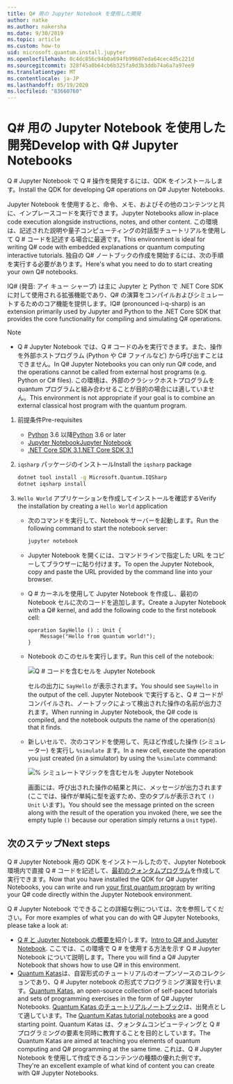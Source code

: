 ```yaml
---
title: Q# 用の Jupyter Notebook を使用した開発
author: natke
ms.author: nakersha
ms.date: 9/30/2019
ms.topic: article
ms.custom: how-to
uid: microsoft.quantum.install.jupyter
ms.openlocfilehash: 0c4dc856c94b0a694fb99607eda64cec4d5c221d
ms.sourcegitcommit: 328f45a0b64cb6b325fa9d3b3ddb74a6a7a97ee9
ms.translationtype: MT
ms.contentlocale: ja-JP
ms.lasthandoff: 05/19/2020
ms.locfileid: "83660760"
---
```

# <a name="develop-with-q-jupyter-notebooks"></a><span data-ttu-id="47389-102">Q# 用の Jupyter Notebook を使用した開発</span><span class="sxs-lookup"><span data-stu-id="47389-102">Develop with Q# Jupyter Notebooks</span></span>

<span data-ttu-id="47389-103">Q # Jupyter Notebook で Q # 操作を開発するには、QDK をインストールします。</span><span class="sxs-lookup"><span data-stu-id="47389-103">Install the QDK for developing Q# operations on Q# Jupyter Notebooks.</span></span>

<span data-ttu-id="47389-104">Jupyter Notebook を使用すると、命令、メモ、およびその他のコンテンツと共に、インプレースコードを実行できます。</span><span class="sxs-lookup"><span data-stu-id="47389-104">Jupyter Notebooks allow in-place code execution alongside instructions, notes, and other content.</span></span> <span data-ttu-id="47389-105">この環境は、記述された説明や量子コンピューティングの対話型チュートリアルを使用して Q # コードを記述する場合に最適です。</span><span class="sxs-lookup"><span data-stu-id="47389-105">This environment is ideal for writing Q# code with embedded explanations or quantum computing interactive tutorials.</span></span> <span data-ttu-id="47389-106">独自の Q# ノートブックの作成を開始するには、次の手順を実行する必要があります。</span><span class="sxs-lookup"><span data-stu-id="47389-106">Here's what you need to do to start creating your own Q# notebooks.</span></span>

<span data-ttu-id="47389-107">IQ# (発音: アイ キュー シャープ) は主に Jupyter と Python で .NET Core SDK に対して使用される拡張機能であり、Q# の演算をコンパイルおよびシミュレートするためのコア機能を提供します。</span><span class="sxs-lookup"><span data-stu-id="47389-107">IQ# (pronounced i-q-sharp) is an extension primarily used by Jupyter and Python to the .NET Core SDK that provides the core functionality for compiling and simulating Q# operations.</span></span>

> [!NOTE]
> * <span data-ttu-id="47389-108">Q # Jupyter Notebook では、Q # コードのみを実行できます。また、操作を外部ホストプログラム (Python や C# ファイルなど) から呼び出すことはできません。</span><span class="sxs-lookup"><span data-stu-id="47389-108">In Q# Jupyter Notebooks you can only run Q# code, and the operations cannot be called from external host programs (e.g. Python or C# files).</span></span> <span data-ttu-id="47389-109">この環境は、外部のクラシックホストプログラムを quantum プログラムと組み合わせることが目的の場合には適していません。</span><span class="sxs-lookup"><span data-stu-id="47389-109">This environment is not appropriate if your goal is to combine an external classical host program with the quantum program.</span></span>

1. <span data-ttu-id="47389-110">前提条件</span><span class="sxs-lookup"><span data-stu-id="47389-110">Pre-requisites</span></span>

    - <span data-ttu-id="47389-111">[Python](https://www.python.org/downloads/) 3.6 以降</span><span class="sxs-lookup"><span data-stu-id="47389-111">[Python](https://www.python.org/downloads/) 3.6 or later</span></span>
    - [<span data-ttu-id="47389-112">Jupyter Notebook</span><span class="sxs-lookup"><span data-stu-id="47389-112">Jupyter Notebook</span></span>](https://jupyter.readthedocs.io/en/latest/install.html)
    - [<span data-ttu-id="47389-113">.NET Core SDK 3.1</span><span class="sxs-lookup"><span data-stu-id="47389-113">.NET Core SDK 3.1</span></span>](https://dotnet.microsoft.com/download/dotnet-core/3.1)

1. <span data-ttu-id="47389-114">`iqsharp` パッケージのインストール</span><span class="sxs-lookup"><span data-stu-id="47389-114">Install the `iqsharp` package</span></span>

    ```bash
    dotnet tool install -g Microsoft.Quantum.IQSharp
    dotnet iqsharp install
    ```

1. <span data-ttu-id="47389-115">`Hello World` アプリケーションを作成してインストールを確認する</span><span class="sxs-lookup"><span data-stu-id="47389-115">Verify the installation by creating a `Hello World` application</span></span>

    - <span data-ttu-id="47389-116">次のコマンドを実行して、Notebook サーバーを起動します。</span><span class="sxs-lookup"><span data-stu-id="47389-116">Run the following command to start the notebook server:</span></span>

        ```bash
        jupyter notebook
        ```

    - <span data-ttu-id="47389-117">Jupyter Notebook を開くには、コマンドラインで指定した URL をコピーしてブラウザーに貼り付けます。</span><span class="sxs-lookup"><span data-stu-id="47389-117">To open the Jupyter Notebook, copy and paste the URL provided by the command line into your browser.</span></span>

    - <span data-ttu-id="47389-118">Q # カーネルを使用して Jupyter Notebook を作成し、最初の Notebook セルに次のコードを追加します。</span><span class="sxs-lookup"><span data-stu-id="47389-118">Create a Jupyter Notebook with a Q# kernel, and add the following code to the first notebook cell:</span></span>

        ```qsharp
        operation SayHello () : Unit {
            Message("Hello from quantum world!");
        }
        ```

    - <span data-ttu-id="47389-119">Notebook のこのセルを実行します。</span><span class="sxs-lookup"><span data-stu-id="47389-119">Run this cell of the notebook:</span></span>

        ![Q # コードを含むセルを Jupyter Notebook](~/media/install-guide-jupyter.png)

        <span data-ttu-id="47389-121">セルの出力に `SayHello` が表示されます。</span><span class="sxs-lookup"><span data-stu-id="47389-121">You should see `SayHello` in the output of the cell.</span></span> <span data-ttu-id="47389-122">Jupyter Notebook で実行すると、Q # コードがコンパイルされ、ノートブックによって検出された操作の名前が出力されます。</span><span class="sxs-lookup"><span data-stu-id="47389-122">When running in Jupyter Notebook, the Q# code is compiled, and the notebook outputs the name of the operation(s) that it finds.</span></span>


    - <span data-ttu-id="47389-123">新しいセルで、次のコマンドを使用して、先ほど作成した操作 (シミュレーター) を実行し `%simulate` ます。</span><span class="sxs-lookup"><span data-stu-id="47389-123">In a new cell, execute the operation you just created (in a simulator) by using the `%simulate` command:</span></span>

        ![% シミュレートマジックを含むセルを Jupyter Notebook](~/media/install-guide-jupyter-simulate.png)

        <span data-ttu-id="47389-125">画面には、呼び出された操作の結果と共に、メッセージが出力されます (ここでは、操作が単純に型を返すため、空のタプルが表示されて `()` `Unit` います)。</span><span class="sxs-lookup"><span data-stu-id="47389-125">You should see the message printed on the screen along with the result of the operation you invoked (here, we see the empty tuple `()` because our operation simply returns a `Unit` type).</span></span>

## <a name="next-steps"></a><span data-ttu-id="47389-126">次のステップ</span><span class="sxs-lookup"><span data-stu-id="47389-126">Next steps</span></span>

<span data-ttu-id="47389-127">Q # Jupyter Notebook 用の QDK をインストールしたので、Jupyter Notebook 環境内で直接 Q # コードを記述して、[最初のクォンタムプログラム](xref:microsoft.quantum.quickstarts.qrng)を作成して実行できます。</span><span class="sxs-lookup"><span data-stu-id="47389-127">Now that you have installed the QDK for Q# Jupyter Notebooks, you can write and run [your first quantum program](xref:microsoft.quantum.quickstarts.qrng) by writing your Q# code directly within the Jupyter Notebook environment.</span></span>

<span data-ttu-id="47389-128">Q # Jupyter Notebook でできることの詳細な例については、次を参照してください。</span><span class="sxs-lookup"><span data-stu-id="47389-128">For more examples of what you can do with Q# Jupyter Notebooks, please take a look at:</span></span>
- <span data-ttu-id="47389-129">[Q # と Jupyter Notebook の概要を](https://docs.microsoft.com/samples/microsoft/quantum/intro-to-qsharp-jupyter/)紹介します。</span><span class="sxs-lookup"><span data-stu-id="47389-129">[Intro to Q# and Jupyter Notebook](https://docs.microsoft.com/samples/microsoft/quantum/intro-to-qsharp-jupyter/).</span></span> <span data-ttu-id="47389-130">ここでは、この環境で Q # を使用する方法を示す Q # Jupyter Notebook について説明します。</span><span class="sxs-lookup"><span data-stu-id="47389-130">There you will find a Q# Jupyter Notebook that shows how to use Q# in this environment.</span></span>
- <span data-ttu-id="47389-131">[Quantum Katas](xref:microsoft.quantum.overview.katas)は、自習形式のチュートリアルのオープンソースのコレクションであり、Q # Jupyter notebook の形式でプログラミング演習を行います。</span><span class="sxs-lookup"><span data-stu-id="47389-131">[Quantum Katas](xref:microsoft.quantum.overview.katas), an open-source collection of self-paced tutorials and sets of programming exercises in the form of Q# Jupyter Notebooks.</span></span> <span data-ttu-id="47389-132">[Quantum Katas のチュートリアルノートブック](https://github.com/microsoft/QuantumKatas#tutorial-topics)は、出発点として適しています。</span><span class="sxs-lookup"><span data-stu-id="47389-132">The [Quantum Katas tutorial notebooks](https://github.com/microsoft/QuantumKatas#tutorial-topics) are a good starting point.</span></span> <span data-ttu-id="47389-133">Quantum Katas は、クォンタムコンピューティングと Q # プログラミングの要素を同時に教育することを目的としています。</span><span class="sxs-lookup"><span data-stu-id="47389-133">The Quantum Katas are aimed at teaching you elements of quantum computing and Q# programming at the same time.</span></span> <span data-ttu-id="47389-134">これは、Q # Jupyter Notebook を使用して作成できるコンテンツの種類の優れた例です。</span><span class="sxs-lookup"><span data-stu-id="47389-134">They're an excellent example of what kind of content you can create with Q# Jupyter Notebooks.</span></span>
